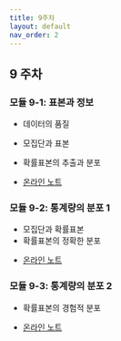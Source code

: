 ```yaml
---
title: 9주차
layout: default
nav_order: 2
---
```



## 9 주차

### 모듈 9-1: 표본과 정보

- 데이터의 품질
- 모집단과 표본
- 확률표본의 추출과 분포


- [온라인 노트](https://uos-bigdata.github.io/bigdatabook/chapters/06/sample.html)

### 모듈 9-2: 통계량의 분포 1

- 모집단과 확률표본
- 확률표본의 정확한 분포

+ [온라인 노트](https://uos-bigdata.github.io/bigdatabook/chapters/06/samplemeans.html)


### 모듈 9-3: 통계량의 분포 2

- 확률표본의 경험적 분포

+ [온라인 노트](https://uos-bigdata.github.io/bigdatabook/chapters/06/samplemeans.html#id8)
 